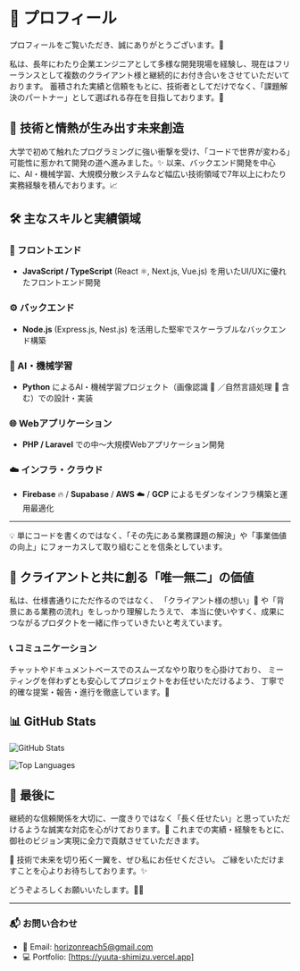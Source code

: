 # 👋 プロフィール

プロフィールをご覧いただき、誠にありがとうございます。🙏

私は、長年にわたり企業エンジニアとして多様な開発現場を経験し、現在はフリーランスとして複数のクライアント様と継続的にお付き合いをさせていただいております。
蓄積された実績と信頼をもとに、技術者としてだけでなく、「課題解決のパートナー」として選ばれる存在を目指しております。💪

## 🚀 技術と情熱が生み出す未来創造

大学で初めて触れたプログラミングに強い衝撃を受け、「コードで世界が変わる」可能性に惹かれて開発の道へ進みました。✨
以来、バックエンド開発を中心に、AI・機械学習、大規模分散システムなど幅広い技術領域で7年以上にわたり実務経験を積んでおります。📈

## 🛠️ 主なスキルと実績領域

### 🎨 フロントエンド
- **JavaScript / TypeScript** (React ⚛️, Next.js, Vue.js) を用いたUI/UXに優れたフロントエンド開発

### ⚙️ バックエンド
- **Node.js** (Express.js, Nest.js) を活用した堅牢でスケーラブルなバックエンド構築

### 🤖 AI・機械学習
- **Python** によるAI・機械学習プロジェクト（画像認識 📸 ／自然言語処理 📝 含む）での設計・実装

### 🌐 Webアプリケーション
- **PHP / Laravel** での中〜大規模Webアプリケーション開発

### ☁️ インフラ・クラウド
- **Firebase** 🔥 / **Supabase** / **AWS** ☁️ / **GCP** によるモダンなインフラ構築と運用最適化

---

💡 単にコードを書くのではなく、「その先にある業務課題の解決」や「事業価値の向上」にフォーカスして取り組むことを信条としています。

## 🤝 クライアントと共に創る「唯一無二」の価値

私は、仕様書通りにただ作るのではなく、
「クライアント様の想い」💭 や「背景にある業務の流れ」をしっかり理解したうえで、
本当に使いやすく、成果につながるプロダクトを一緒に作っていきたいと考えています。

### 📞 コミュニケーション
チャットやドキュメントベースでのスムーズなやり取りを心掛けており、
ミーティングを伴わずとも安心してプロジェクトをお任せいただけるよう、
丁寧で的確な提案・報告・進行を徹底しています。💬

## 📊 GitHub Stats

![GitHub Stats](https://github-readme-stats.vercel.app/api?username=horizonreach&show_icons=true&theme=radical&locale=ja)

![Top Languages](https://github-readme-stats.vercel.app/api/top-langs/?username=horizonreach&layout=compact&theme=radical&locale=ja)

## 🌟 最後に

継続的な信頼関係を大切に、一度きりではなく「長く任せたい」と思っていただけるような誠実な対応を心がけております。🤗
これまでの実績・経験をもとに、御社のビジョン実現に全力で貢献させていただきます。

🚀 技術で未来を切り拓く一翼を、ぜひ私にお任せください。
ご縁をいただけますことを心よりお待ちしております。✨

どうぞよろしくお願いいたします。🙇‍♂️

---

### 📬 お問い合わせ
- 📧 Email: horizonreach5@gmail.com
- 💻 Portfolio: [https://yuuta-shimizu.vercel.app]
